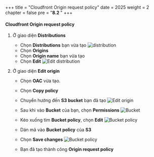 +++
title = "Cloudfront Origin request policy"
date = 2025
weight = 2
chapter = false
pre = "<b>8.2 </b>"
+++

#### Cloudfront Origin request policy

1. Ở giao diện **Distributions**
    - Chọn **Distributions** bạn vừa tạo
        ![distribution](/images/8-configure-cloudfront/8.2-cloudfront-origin-website/8.2.1.png)
    - Chọn **Origins**
    - Chọn **Origin name** bạn vừa tạo
    - Chọn **Edit**
        ![Edit distribution](/images/8-configure-cloudfront/8.2-cloudfront-origin-website/8.2.2.png)
    
2. Ở giao diện **Edit origin**
    - Chọn **OAC** vừa tạo.
    - Chọn **Copy policy**
    - Chuyển hướng đến **S3 bucket** bạn đã tạo
    ![Edit origin](/images/8-configure-cloudfront/8.2-cloudfront-origin-website/8.2.3.png)

    - Sau khi vào **Bucket** của bạn, chọn **Permissions**
    ![Bucket](/images/8-configure-cloudfront/8.2-cloudfront-origin-website/8.2.4.png)

    - Kéo xuống tìm **Bucket policy**, chọn **Edit**
    ![Bucket policy](/images/8-configure-cloudfront/8.2-cloudfront-origin-website/8.2.5.png)

    - Dán mã vào **Bucket policy** của **S3**
    - Chọn **Save changes**
    ![Bucket policy](/images/8-configure-cloudfront/8.2-cloudfront-origin-website/8.2.6.png)

    - Bạn đã tạo thành công **Origin request policy**




